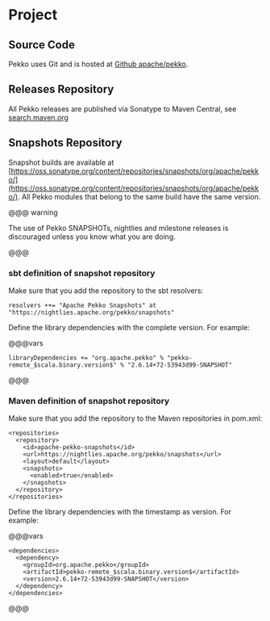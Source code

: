 # Project

## Source Code

Pekko uses Git and is hosted at [Github apache/pekko](https://github.com/apache/incubator-pekko).

## Releases Repository

All Pekko releases are published via Sonatype to Maven Central, see
[search.maven.org](https://search.maven.org/search?q=g:org.apache.pekko)

## Snapshots Repository

Snapshot builds are available at [https://oss.sonatype.org/content/repositories/snapshots/org/apache/pekko/](https://oss.sonatype.org/content/repositories/snapshots/org/apache/pekko/). All Pekko modules that belong to the same build have the same version.

@@@ warning

The use of Pekko SNAPSHOTs, nightlies and milestone releases is discouraged unless you know what you are doing.

@@@

### sbt definition of snapshot repository

Make sure that you add the repository to the sbt resolvers:

```
resolvers ++= "Apache Pekko Snapshots" at "https://nightlies.apache.org/pekko/snapshots"
```

Define the library dependencies with the complete version. For example:

@@@vars
```
libraryDependencies += "org.apache.pekko" % "pekko-remote_$scala.binary.version$" % "2.6.14+72-53943d99-SNAPSHOT"
```
@@@

### Maven definition of snapshot repository

Make sure that you add the repository to the Maven repositories in pom.xml:

```
<repositories>
  <repository>
    <id>apache-pekko-snapshots</id>
    <url>https://nightlies.apache.org/pekko/snapshots</url>
    <layout>default</layout>
    <snapshots>
      <enabled>true</enabled>
    </snapshots>
  </repository>
</repositories>
```

Define the library dependencies with the timestamp as version. For example:

@@@vars
```
<dependencies>
  <dependency>
    <groupId>org.apache.pekko</groupId>
    <artifactId>pekko-remote_$scala.binary.version$</artifactId>
    <version>2.6.14+72-53943d99-SNAPSHOT</version>
  </dependency>
</dependencies>
```
@@@
